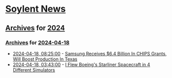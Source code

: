 # [Soylent News](../../../README.md)

## [Archives](../../index.md) for [2024](../index.md)

### [Archives](../../index.md) for [2024-04-18](index.md)

* [2024-04-18, 08:25:00](https://soylentnews.org/article.pl?sid=24/04/17/2017211&from=rss) - [Samsung Receives $6.4 Billion In CHIPS Grants, Will Boost Production In Texas ](https://soylentnews.org/article.pl?sid=24/04/17/2017211&from=rss)
* [2024-04-18, 03:43:00](https://soylentnews.org/article.pl?sid=24/04/17/204248&from=rss) - [I Flew Boeing's Starliner Spacecraft in 4 Different Simulators](https://soylentnews.org/article.pl?sid=24/04/17/204248&from=rss)
